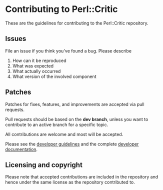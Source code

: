 # Contributing to Perl::Critic

These are the guidelines for contributing to the Perl::Critic repository.

## Issues

File an issue if you think you've found a bug. Please describe

1. How can it be reproduced
2. What was expected
3. What actually occurred
4. What version of the involved component

## Patches

Patches for fixes, features, and improvements are accepted via pull requests.

Pull requests should be based on the **dev branch**, unless you want to contribute to an active branch for a specific topic.

All contributions are welcome and most will be accepted.

Please see the [developer guidelines](https://github.com/Perl-Critic/Perl-Critic/blob/dev/README.developer) and the complete [developer documentation](https://metacpan.org/pod/Perl::Critic::DEVELOPER).

## Licensing and copyright

Please note that accepted contributions are included in the repository and hence under the same license as the repository contributed to.
